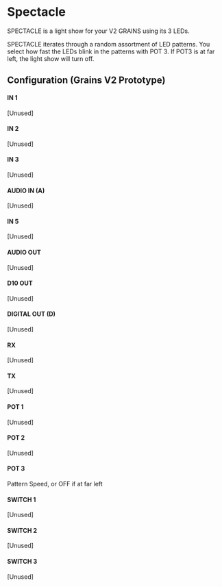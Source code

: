 # Spectacle


SPECTACLE is a light show for your V2 GRAINS using its 3 LEDs.

SPECTACLE iterates through a random assortment of LED patterns.  You select how fast the LEDs blink in the patterns with POT 3.  If POT3 is at far left, the light show will turn off.

## Configuration (Grains V2 Prototype)

#### IN 1
[Unused]
#### IN 2
[Unused]
#### IN 3
[Unused]
#### AUDIO IN (A)
[Unused]
#### IN 5
[Unused]
#### AUDIO OUT
[Unused]
#### D10 OUT
[Unused]
#### DIGITAL OUT (D) 
[Unused]
#### RX
[Unused]
#### TX
[Unused]
#### POT 1
[Unused]
#### POT 2
[Unused]
#### POT 3
Pattern Speed, or OFF if at far left
#### SWITCH 1
[Unused]
#### SWITCH 2
[Unused]
#### SWITCH 3
[Unused]
